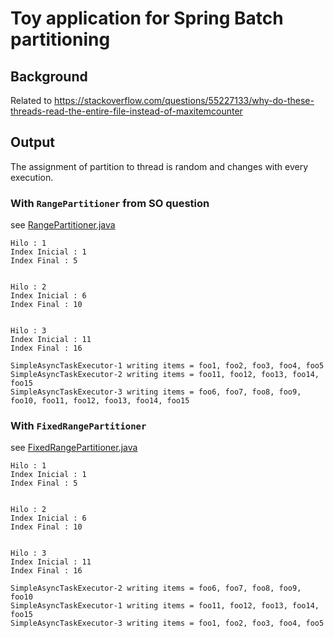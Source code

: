 # Toy application for Spring Batch partitioning

## Background

Related to https://stackoverflow.com/questions/55227133/why-do-these-threads-read-the-entire-file-instead-of-maxitemcounter

## Output

The assignment of partition to thread is random and changes with every execution.

### With `RangePartitioner` from SO question

see [RangePartitioner.java](src/main/java/demo/RangePartitioner.java)

```
Hilo : 1
Index Inicial : 1
Index Final : 5


Hilo : 2
Index Inicial : 6
Index Final : 10


Hilo : 3
Index Inicial : 11
Index Final : 16

SimpleAsyncTaskExecutor-1 writing items = foo1, foo2, foo3, foo4, foo5
SimpleAsyncTaskExecutor-2 writing items = foo11, foo12, foo13, foo14, foo15
SimpleAsyncTaskExecutor-3 writing items = foo6, foo7, foo8, foo9, foo10, foo11, foo12, foo13, foo14, foo15
```

### With `FixedRangePartitioner`

see [FixedRangePartitioner.java](src/main/java/demo/FixedRangePartitioner.java)

```
Hilo : 1
Index Inicial : 1
Index Final : 5


Hilo : 2
Index Inicial : 6
Index Final : 10


Hilo : 3
Index Inicial : 11
Index Final : 16

SimpleAsyncTaskExecutor-2 writing items = foo6, foo7, foo8, foo9, foo10
SimpleAsyncTaskExecutor-1 writing items = foo11, foo12, foo13, foo14, foo15
SimpleAsyncTaskExecutor-3 writing items = foo1, foo2, foo3, foo4, foo5
```